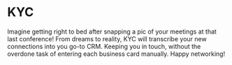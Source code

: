 # KYC
Imagine getting right to bed after snapping a pic of your meetings at that last conference! From dreams to reality, KYC will transcribe your new connections into you go-to CRM. Keeping you in touch, without the overdone task of entering each business card manually. Happy networking!
